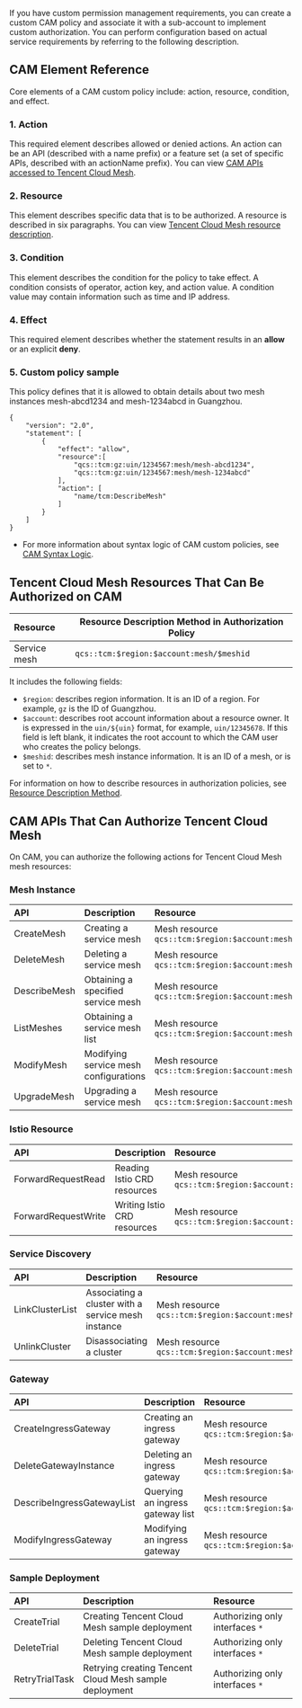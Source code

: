 
If you have custom permission management requirements, you can create a custom CAM policy and associate it with a sub-account to implement custom authorization. You can perform configuration based on actual service requirements by referring to the following description.

## CAM Element Reference

Core elements of a CAM custom policy include: action, resource, condition, and effect.

### 1. Action

This required element describes allowed or denied actions. An action can be an API (described with a name prefix) or a feature set (a set of specific APIs, described with an actionName prefix). You can view [CAM APIs accessed to Tencent Cloud Mesh](#camApi).

### 2. Resource

This element describes specific data that is to be authorized. A resource is described in six paragraphs. You can view [Tencent Cloud Mesh resource description](#camResource).

### 3. Condition

This element describes the condition for the policy to take effect. A condition consists of operator, action key, and action value. A condition value may contain information such as time and IP address.

### 4. Effect

This required element describes whether the statement results in an **allow** or an explicit **deny**.

### 5. Custom policy sample

This policy defines that it is allowed to obtain details about two mesh instances mesh-abcd1234 and mesh-1234abcd in Guangzhou.

```
{
    "version": "2.0",
    "statement": [
        {
            "effect": "allow",
            "resource":[
                "qcs::tcm:gz:uin/1234567:mesh/mesh-abcd1234",
                "qcs::tcm:gz:uin/1234567:mesh/mesh-1234abcd"
            ],
            "action": [
                "name/tcm:DescribeMesh"
            ]
        }
    ]
}
```

- For more information about syntax logic of CAM custom policies, see [CAM Syntax Logic](https://intl.cloud.tencent.com/document/product/598/33415).

## Tencent Cloud Mesh Resources That Can Be Authorized on CAM [](id:camResource)

| Resource | Resource Description Method in Authorization Policy |
| :-------- | -------------- |
| Service mesh |  ` qcs::tcm:$region:$account:mesh/$meshid `  |

It includes the following fields:

- `$region`: describes region information. It is an ID of a region. For example, `gz` is the ID of Guangzhou.
- `$account`: describes root account information about a resource owner. It is expressed in the `uin/${uin}` format, for example, `uin/12345678`. If this field is left blank, it indicates the root account to which the CAM user who creates the policy belongs.
- `$meshid`: describes mesh instance information. It is an ID of a mesh, or is set to `*`.

For information on how to describe resources in authorization policies, see [Resource Description Method](https://intl.cloud.tencent.com/document/product/598/10606).

## CAM APIs That Can Authorize Tencent Cloud Mesh [](id:camApi)

On CAM, you can authorize the following actions for Tencent Cloud Mesh mesh resources:

### Mesh Instance

| API  | Description | Resource |
| :-------- | :--------| :------ |
| CreateMesh|  Creating a service mesh | Mesh resource ` qcs::tcm:$region:$account:mesh/* ` |
| DeleteMesh|  Deleting a service mesh | Mesh resource ` qcs::tcm:$region:$account:mesh/$meshid ` |
| DescribeMesh |  Obtaining a specified service mesh | Mesh resource ` qcs::tcm:$region:$account:mesh/$meshid ` |
| ListMeshes|  Obtaining a service mesh list | Mesh resource ` qcs::tcm:$region:$account:mesh/$meshid ` |
| ModifyMesh|  Modifying service mesh configurations | Mesh resource ` qcs::tcm:$region:$account:mesh/$meshid ` |
| UpgradeMesh|  Upgrading a service mesh | Mesh resource ` qcs::tcm:$region:$account:mesh/$meshid ` |

### Istio Resource

| API  | Description | Resource |
| :-------- | :--------| :------ |
|  ForwardRequestRead |  Reading Istio CRD resources | Mesh resource ` qcs::tcm:$region:$account:mesh/$meshid ` |
| ForwardRequestWrite |  Writing Istio CRD resources | Mesh resource ` qcs::tcm:$region:$account:mesh/$meshid ` |

### Service Discovery

| API  | Description | Resource |
| :-------- | :--------| :------ |
|  LinkClusterList |  Associating a cluster with a service mesh instance | Mesh resource ` qcs::tcm:$region:$account:mesh/$meshid ` |
| UnlinkCluster |  Disassociating a cluster | Mesh resource ` qcs::tcm:$region:$account:mesh/$meshid ` |

### Gateway

| API  | Description | Resource |
| :-------- | :--------| :------ |
| CreateIngressGateway |  Creating an ingress gateway | Mesh resource ` qcs::tcm:$region:$account:mesh/$meshid ` |
| DeleteGatewayInstance |  Deleting an ingress gateway | Mesh resource ` qcs::tcm:$region:$account:mesh/$meshid ` |
| DescribeIngressGatewayList |  Querying an ingress gateway list | Mesh resource ` qcs::tcm:$region:$account:mesh/$meshid ` |
| ModifyIngressGateway | Modifying an ingress gateway | Mesh resource ` qcs::tcm:$region:$account:mesh/$meshid ` |

### Sample Deployment

| API  | Description | Resource |
| :-------- | :--------| :------ |
| CreateTrial |  Creating Tencent Cloud Mesh sample deployment | Authorizing only interfaces `*` |
| DeleteTrial |  Deleting Tencent Cloud Mesh sample deployment | Authorizing only interfaces `*` |
| RetryTrialTask |  Retrying creating Tencent Cloud Mesh sample deployment | Authorizing only interfaces `*` |

